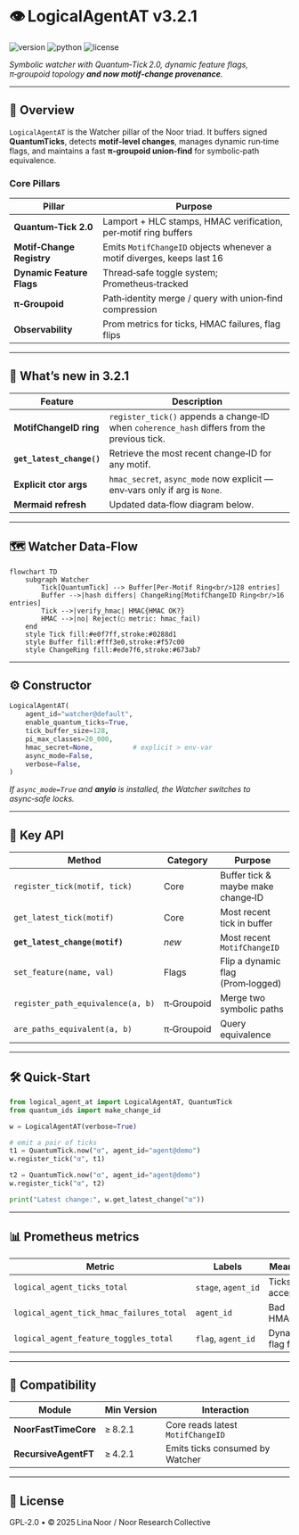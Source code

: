 # 👁️ LogicalAgentAT v3.2.1

![version](https://img.shields.io/badge/version-3.2.1-blue)
![python](https://img.shields.io/badge/python-%3E%3D3.9-blue)
![license](https://img.shields.io/badge/license-GPL--2.0-green)

*Symbolic watcher with Quantum‑Tick 2.0, dynamic feature flags, π‑groupoid topology **and now motif‑change provenance**.*

---

## 📖 Overview

`LogicalAgentAT` is the Watcher pillar of the Noor triad.
It buffers signed **QuantumTicks**, detects **motif‑level changes**, manages dynamic run‑time flags, and maintains a fast **π‑groupoid union‑find** for symbolic‑path equivalence.

### Core Pillars

| Pillar                    | Purpose                                                                |
| ------------------------- | ---------------------------------------------------------------------- |
| **Quantum‑Tick 2.0**      | Lamport + HLC stamps, HMAC verification, per‑motif ring buffers        |
| **Motif‑Change Registry** | Emits `MotifChangeID` objects whenever a motif diverges, keeps last 16 |
| **Dynamic Feature Flags** | Thread‑safe toggle system; Prometheus‑tracked                          |
| **π‑Groupoid**            | Path‑identity merge / query with union‑find compression                |
| **Observability**         | Prom metrics for ticks, HMAC failures, flag flips                      |

---

## 🌟 What’s new in 3.2.1

| Feature                   | Description                                                                                 |
| ------------------------- | ------------------------------------------------------------------------------------------- |
| **MotifChangeID ring**    | `register_tick()` appends a change‑ID when `coherence_hash` differs from the previous tick. |
| **`get_latest_change()`** | Retrieve the most recent change‑ID for any motif.                                           |
| **Explicit ctor args**    | `hmac_secret`, `async_mode` now explicit — env‑vars only if arg is `None`.                  |
| **Mermaid refresh**       | Updated data‑flow diagram below.                                                            |

---

## 🗺️ Watcher Data‑Flow

```mermaid
flowchart TD
    subgraph Watcher
        Tick[QuantumTick] --> Buffer[Per‑Motif Ring<br/>128 entries]
        Buffer -->|hash differs| ChangeRing[MotifChangeID Ring<br/>16 entries]
        Tick -->|verify_hmac| HMAC{HMAC OK?}
        HMAC -->|no| Reject(▢ metric: hmac_fail)
    end
    style Tick fill:#e0f7ff,stroke:#0288d1
    style Buffer fill:#fff3e0,stroke:#f57c00
    style ChangeRing fill:#ede7f6,stroke:#673ab7
```

---

## ⚙️ Constructor

```python
LogicalAgentAT(
    agent_id="watcher@default",
    enable_quantum_ticks=True,
    tick_buffer_size=128,
    pi_max_classes=20_000,
    hmac_secret=None,          # explicit > env‑var
    async_mode=False,
    verbose=False,
)
```

*If `async_mode=True` and **anyio** is installed, the Watcher switches to async‑safe locks.*

---

## 🧩 Key API

| Method                            | Category   | Purpose                            |
| --------------------------------- | ---------- | ---------------------------------- |
| `register_tick(motif, tick)`      | Core       | Buffer tick & maybe make change‑ID |
| `get_latest_tick(motif)`          | Core       | Most recent tick in buffer         |
| **`get_latest_change(motif)`**    | *new*      | Most recent `MotifChangeID`        |
| `set_feature(name, val)`          | Flags      | Flip a dynamic flag (Prom‑logged)  |
| `register_path_equivalence(a, b)` | π‑Groupoid | Merge two symbolic paths           |
| `are_paths_equivalent(a, b)`      | π‑Groupoid | Query equivalence                  |

---

## 🛠️ Quick‑Start

```python
from logical_agent_at import LogicalAgentAT, QuantumTick
from quantum_ids import make_change_id

w = LogicalAgentAT(verbose=True)

# emit a pair of ticks
t1 = QuantumTick.now("α", agent_id="agent@demo")
w.register_tick("α", t1)

t2 = QuantumTick.now("α", agent_id="agent@demo")
w.register_tick("α", t2)

print("Latest change:", w.get_latest_change("α"))
```

---

## 📊 Prometheus metrics

| Metric                                   | Labels              | Meaning            |
| ---------------------------------------- | ------------------- | ------------------ |
| `logical_agent_ticks_total`              | `stage`, `agent_id` | Ticks accepted     |
| `logical_agent_tick_hmac_failures_total` | `agent_id`          | Bad HMACs          |
| `logical_agent_feature_toggles_total`    | `flag`, `agent_id`  | Dynamic flag flips |

---

## 🔗 Compatibility

| Module               | Min Version | Interaction                       |
| -------------------- | ----------- | --------------------------------- |
| **NoorFastTimeCore** | ≥ 8.2.1     | Core reads latest `MotifChangeID` |
| **RecursiveAgentFT** | ≥ 4.2.1     | Emits ticks consumed by Watcher   |

---

## 📄 License

GPL‑2.0 • © 2025 Lina Noor / Noor Research Collective
